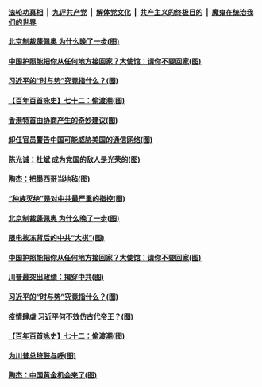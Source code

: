 

####  [法轮功真相](../../../../basic/blob/master/README.md?t=01212201) &nbsp;|&nbsp; [九评共产党](../../../../9ping.md/blob/master/README.md?t=01212201) &nbsp;|&nbsp; [解体党文化](../../../../jtdwh.md/blob/master/README.md?t=01212201)  &nbsp;|&nbsp; [共产主义的终极目的](../../../../gczydzjmd.md/blob/master/README.md?t=01212201) &nbsp;|&nbsp; [魔鬼在统治我们的世界](../../../../mgztzwmdsj.md/blob/master/README.md?t=01212201) 

#### [北京制裁蓬佩奥 为什么晚了一步(图)](../pages/p4/959820.md?t=01212201) 

#### [中国护照能把你从任何地方接回家？大使馆：请你不要回家(图)](../pages/p4/959674.md?t=01212201) 

#### [习近平的“时与势”究竟指什么？(图)](../pages/p4/959662.md?t=01212201) 

#### [【百年百首咏史】七十二：偷渡潮(图)](../pages/p4/959658.md?t=01212201) 


#### [香港特首由协商产生的奇妙建议(图)](../pages/p4/959537.md?t=01212201) 


#### [卸任官员警告中国可能威胁美国的通信网络(图)](../pages/p4/959845.md?t=01212201) 

#### [陈光诚：杜斌 成为党国的敌人是光荣的(图)](../pages/p4/959830.md?t=01212201) 

#### [陶杰：把墨西哥当地毡(图)](../pages/p4/959827.md?t=01212201) 

#### [“种族灭绝”是对中共最严重的指控(图)](../pages/p4/959823.md?t=01212201) 

#### [北京制裁蓬佩奥 为什么晚了一步(图)](../pages/p4/959820.md?t=01212201) 




#### [限电挨冻背后的中共“大棋”(图)](../pages/p4/959663.md?t=01212201) 

#### [中国护照能把你从任何地方接回家？大使馆：请你不要回家(图)](../pages/p4/959674.md?t=01212201) 

#### [川普最突出政绩：揭穿中共(图)](../pages/p4/959672.md?t=01212201) 

#### [习近平的“时与势”究竟指什么？(图)](../pages/p4/959662.md?t=01212201) 

#### [疫情肆虐 习近平何不效仿古代帝王？(图)](../pages/p4/959668.md?t=01212201) 

#### [【百年百首咏史】七十二：偷渡潮(图)](../pages/p4/959658.md?t=01212201) 



#### [为川普总统鼓与呼(图)](../pages/p4/959583.md?t=01212201) 

#### [陶杰：中国黄金机会来了(图)](../pages/p4/959540.md?t=01212201) 


